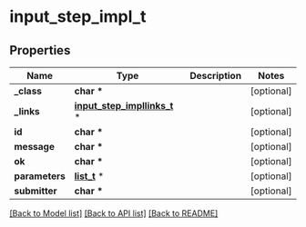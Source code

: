 # input_step_impl_t

## Properties
Name | Type | Description | Notes
------------ | ------------- | ------------- | -------------
**_class** | **char \*** |  | [optional] 
**_links** | [**input_step_impllinks_t**](input_step_impllinks.md) \* |  | [optional] 
**id** | **char \*** |  | [optional] 
**message** | **char \*** |  | [optional] 
**ok** | **char \*** |  | [optional] 
**parameters** | [**list_t**](string_parameter_definition.md) \* |  | [optional] 
**submitter** | **char \*** |  | [optional] 

[[Back to Model list]](../README.md#documentation-for-models) [[Back to API list]](../README.md#documentation-for-api-endpoints) [[Back to README]](../README.md)


